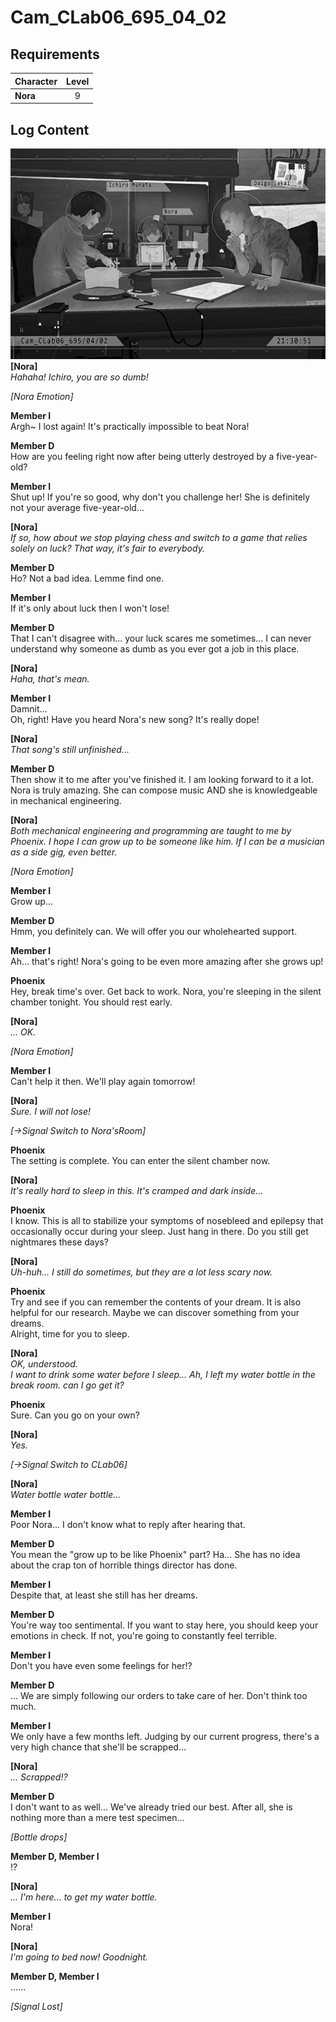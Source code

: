 # Cam_CLab06_695_04_02
## Requirements
|Character|Level|
|---------|:---:|
|**Nora** |  9  |

## Log Content
![noos1601.png](./attachments/noos1601.png)
**[Nora]**<br>
*Hahaha! Ichiro, you are so dumb!*

*\[Nora Emotion\]*

**Member I**<br>
Argh\~ I lost again! It's practically impossible to beat Nora!

**Member D**<br>
How are you feeling right now after being utterly destroyed by a five\-year\-old?

**Member I**<br>
Shut up! If you're so good, why don't you challenge her! She is definitely not your average five\-year\-old...

**[Nora]**<br>
*If so, how about we stop playing chess and switch to a game that relies solely on luck? That way, it's fair to everybody.*

**Member D**<br>
Ho? Not a bad idea. Lemme find one.

**Member I**<br>
If it's only about luck then I won't lose!

**Member D**<br>
That I can't disagree with... your luck scares me sometimes... I can never understand why someone as dumb as you ever got a job in this place.

**[Nora]**<br>
*Haha, that's mean.*

**Member I**<br>
Damnit...<br>
Oh, right! Have you heard Nora's new song? It's really dope!

**[Nora]**<br>
*That song's still unfinished...*

**Member D**<br>
Then show it to me after you've finished it. I am looking forward to it a lot.<br>
Nora is truly amazing. She can compose music AND she is knowledgeable in mechanical engineering.

**[Nora]**<br>
*Both mechanical engineering and programming are taught to me by Phoenix. I hope I can grow up to be someone like him. If I can be a musician as a side gig, even better.*

*\[Nora Emotion\]*

**Member I**<br>
Grow up...

**Member D**<br>
Hmm, you definitely can. We will offer you our wholehearted support.

**Member I**<br>
Ah... that's right! Nora's going to be even more amazing after she grows up!

**Phoenix**<br>
Hey, break time's over. Get back to work. Nora, you're sleeping in the silent chamber tonight. You should rest early.

**[Nora]**<br>
*... OK.*

*\[Nora Emotion\]*

**Member I**<br>
Can't help it then. We'll play again tomorrow!

**[Nora]**<br>
*Sure. I will not lose!*

*[→Signal Switch to Nora'sRoom]*

**Phoenix**<br>
The setting is complete. You can enter the silent chamber now.

**[Nora]**<br>
*It's really hard to sleep in this. It's cramped and dark inside...*

**Phoenix**<br>
I know. This is all to stabilize your symptoms of nosebleed and epilepsy that occasionally occur during your sleep. Just hang in there. Do you still get nightmares these days?

**[Nora]**<br>
*Uh\-huh... I still do sometimes, but they are a lot less scary now.*

**Phoenix**<br>
Try and see if you can remember the contents of your dream. It is also helpful for our research. Maybe we can discover something from your dreams.<br>
Alright, time for you to sleep.

**[Nora]**<br>
*OK, understood.<br>
I want to drink some water before I sleep... Ah, I left my water bottle in the break room. can I go get it?*

**Phoenix**<br>
Sure. Can you go on your own?

**[Nora]**<br>
*Yes.*

*[→Signal Switch to CLab06]*

**[Nora]**<br>
*Water bottle water bottle...*

**Member I**<br>
Poor Nora... I don't know what to reply after hearing that.

**Member D**<br>
You mean the "grow up to be like Phoenix" part? Ha... She has no idea about the crap ton of horrible things director has done.

**Member I**<br>
Despite that, at least she still has her dreams.

**Member D**<br>
You're way too sentimental. If you want to stay here, you should keep your emotions in check. If not, you're going to constantly feel terrible.

**Member I**<br>
Don't you have even some feelings for her!?

**Member D**<br>
... We are simply following our orders to take care of her. Don't think too much.

**Member I**<br>
We only have a few months left. Judging by our current progress, there's a very high chance that she'll be scrapped...

**[Nora]**<br>
*... Scrapped!?*

**Member D**<br>
I don't want to as well... We've already tried our best. After all, she is nothing more than a mere test specimen...

*\[Bottle drops\]*

**Member D, Member I**<br>
!?

**[Nora]**<br>
*... I'm here... to get my water bottle.*

**Member I**<br>
Nora!

**[Nora]**<br>
*I'm going to bed now! Goodnight.*

**Member D, Member I**<br>
......

*[Signal Lost]*
